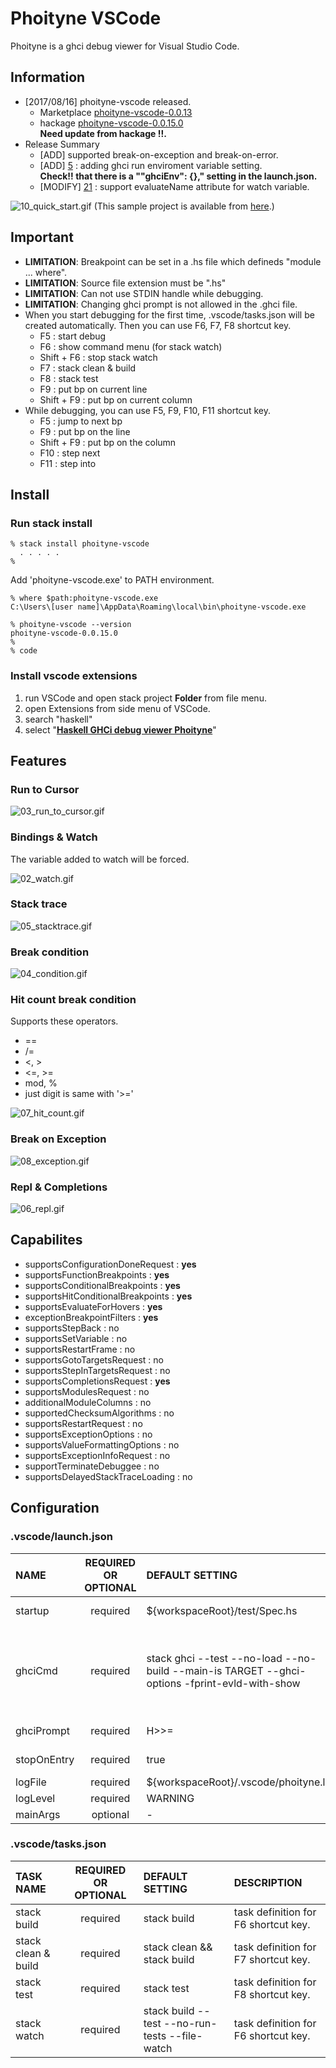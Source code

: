 

# Phoityne VSCode

Phoityne is a ghci debug viewer for Visual Studio Code.


## Information

* [2017/08/16] phoityne-vscode released.  
  * Marketplace [phoityne-vscode-0.0.13](https://marketplace.visualstudio.com/items?itemName=phoityne.phoityne-vscode)
  * hackage [phoityne-vscode-0.0.15.0](https://hackage.haskell.org/package/phoityne-vscode)  
  __Need update from hackage !!.__
* Release Summary
  * [ADD] supported break-on-exception and break-on-error.
  * [ADD] [5](https://github.com/phoityne/phoityne-vscode/issues/5) : adding ghci run enviroment variable setting.  
  __Check!! that there is a ""ghciEnv": {}," setting in the launch.json.__
  * [MODIFY] [21](https://github.com/phoityne/phoityne-vscode/issues/21) : support evaluateName attribute for watch variable.


![10_quick_start.gif](https://raw.githubusercontent.com/phoityne/phoityne-vscode/master/docs/10_quick_start.gif)
(This sample project is available from [here](https://github.com/phoityne/stack-project-template).)


## Important

* __LIMITATION__: Breakpoint can be set in a .hs file which defineds "module ... where".
* __LIMITATION__: Source file extension must be ".hs"
* __LIMITATION__: Can not use STDIN handle while debugging. 
* __LIMITATION__: Changing ghci prompt is not allowed in the .ghci file. 
* When you start debugging for the first time, .vscode/tasks.json will be created automatically. Then you can use F6, F7, F8 shortcut key.
  * F5 : start debug
  * F6 : show command menu (for stack watch)
  * Shift + F6 : stop stack watch
  * F7 : stack clean & build
  * F8 : stack test
  * F9 : put bp on current line
  * Shift + F9 : put bp on current column
* While debugging, you can use F5, F9, F10, F11 shortcut key.
  * F5 : jump to next bp
  * F9 : put bp on the line
  * Shift + F9 : put bp on the column
  * F10 : step next
  * F11 : step into


## Install


### Run stack install

    % stack install phoityne-vscode
      . . . . .
    %

Add 'phoityne-vscode.exe' to PATH environment.

    % where $path:phoityne-vscode.exe
    C:\Users\[user name]\AppData\Roaming\local\bin\phoityne-vscode.exe
    
    % phoityne-vscode --version
    phoityne-vscode-0.0.15.0
    %
    % code



### Install vscode extensions

1. run VSCode and open stack project __Folder__ from file menu. 
2. open Extensions from side menu of VSCode.
3. search "haskell" 
4. select "[__Haskell GHCi debug viewer Phoityne__](https://marketplace.visualstudio.com/items?itemName=phoityne.phoityne-vscode)"

  
  
## Features

### Run to Cursor

![03_run_to_cursor.gif](https://raw.githubusercontent.com/phoityne/phoityne-vscode/master/docs/03_run_to_cursor.gif)


### Bindings & Watch

The variable added to watch will be forced.

![02_watch.gif](https://raw.githubusercontent.com/phoityne/phoityne-vscode/master/docs/02_watch.gif)


### Stack trace

![05_stacktrace.gif](https://raw.githubusercontent.com/phoityne/phoityne-vscode/master/docs/05_stacktrace.gif)


### Break condition

![04_condition.gif](https://raw.githubusercontent.com/phoityne/phoityne-vscode/master/docs/04_condition.gif)

### Hit count break condition

Supports these operators.
*  ==
*  /=
*  <, >
*  <=, >=
*  mod, %
*  just digit is same with '>='

![07_hit_count.gif](https://raw.githubusercontent.com/phoityne/phoityne-vscode/master/docs/07_hit_count.gif)

### Break on Exception

![08_exception.gif](https://raw.githubusercontent.com/phoityne/phoityne-vscode/master/docs/08_exception.gif)


### Repl & Completions

![06_repl.gif](https://raw.githubusercontent.com/phoityne/phoityne-vscode/master/docs/06_repl.gif)

## Capabilites

* supportsConfigurationDoneRequest : **yes**
* supportsFunctionBreakpoints : **yes**
* supportsConditionalBreakpoints : **yes**
* supportsHitConditionalBreakpoints : **yes**
* supportsEvaluateForHovers : **yes**
* exceptionBreakpointFilters : **yes**
* supportsStepBack : no
* supportsSetVariable : no
* supportsRestartFrame : no
* supportsGotoTargetsRequest : no
* supportsStepInTargetsRequest : no
* supportsCompletionsRequest : **yes**
* supportsModulesRequest : no
* additionalModuleColumns : no
* supportedChecksumAlgorithms : no
* supportsRestartRequest : no
* supportsExceptionOptions : no
* supportsValueFormattingOptions : no
* supportsExceptionInfoRequest : no
* supportTerminateDebuggee : no
* supportsDelayedStackTraceLoading : no


## Configuration

### __.vscode/launch.json__

|NAME|REQUIRED OR OPTIONAL|DEFAULT SETTING|DESCRIPTION|
|:--|:--:|:--|:--|
|startup|required|${workspaceRoot}/test/Spec.hs|debug startup file, will be loaded automatically.|
|ghciCmd|required|stack ghci --test --no-load --no-build --main-is TARGET --ghci-options -fprint-evld-with-show|launch ghci command, must be Prelude module loaded. For example, "ghci -i${workspaceRoot}/src", "cabal exec -- ghci -i${workspaceRoot}/src"|
|ghciPrompt|required|H>>=|ghci command prompt string.|
|stopOnEntry|required|true|stop or not after debugger launched.
|logFile|required|${workspaceRoot}/.vscode/phoityne.log|internal log file.|
|logLevel|required|WARNING|internal log level.|
|mainArgs|optional|-|main arguments.|

### __.vscode/tasks.json__

|TASK NAME|REQUIRED OR OPTIONAL|DEFAULT SETTING|DESCRIPTION|
|:--|:--:|:--|:--|
|stack build|required|stack build|task definition for F6 shortcut key.|
|stack clean & build|required|stack clean && stack build|task definition for F7 shortcut key.|
|stack test|required|stack test|task definition for F8 shortcut key.|
|stack watch|required|stack build --test --no-run-tests --file-watch|task definition for F6 shortcut key.|

